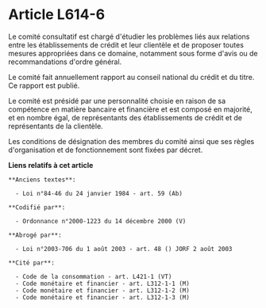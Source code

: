 # Article L614-6

Le comité consultatif est chargé d'étudier les problèmes liés aux relations entre les établissements de crédit et leur
clientèle et de proposer toutes mesures appropriées dans ce domaine, notamment sous forme d'avis ou de recommandations
d'ordre général.

Le comité fait annuellement rapport au conseil national du crédit et du titre. Ce rapport est publié.

Le comité est présidé par une personnalité choisie en raison de sa compétence en matière bancaire et financière et est
composé en majorité, et en nombre égal, de représentants des établissements de crédit et de représentants de la clientèle.

Les conditions de désignation des membres du comité ainsi que ses règles d'organisation et de fonctionnement sont fixées par
décret.

**Liens relatifs à cet article**

	**Anciens textes**:

	  - Loi n°84-46 du 24 janvier 1984 - art. 59 (Ab)

	**Codifié par**:

	  - Ordonnance n°2000-1223 du 14 décembre 2000 (V)

	**Abrogé par**:

	  - Loi n°2003-706 du 1 août 2003 - art. 48 () JORF 2 août 2003

	**Cité par**:

	  - Code de la consommation - art. L421-1 (VT)
	  - Code monétaire et financier - art. L312-1-1 (M)
	  - Code monétaire et financier - art. L312-1-2 (M)
	  - Code monétaire et financier - art. L312-1-3 (M)
